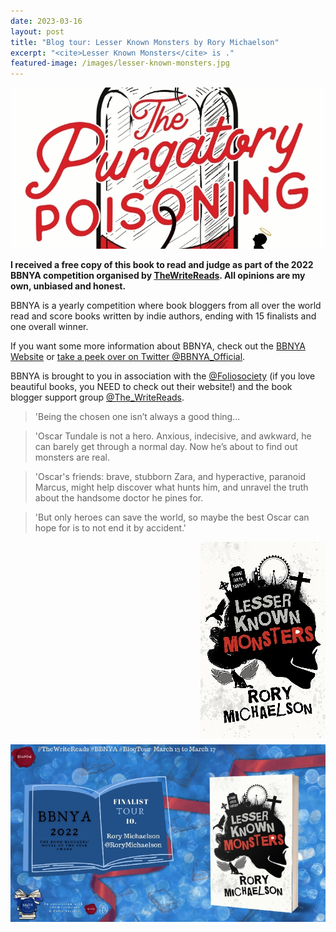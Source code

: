 ```yaml
---
date: 2023-03-16
layout: post
title: "Blog tour: Lesser Known Monsters by Rory Michaelson"
excerpt: "<cite>Lesser Known Monsters</cite> is ."
featured-image: /images/lesser-known-monsters.jpg
---
```


![Lesser Known Monsters blog tour banner](/images/the-purgatory-poisoning.jpg)

**I received a free copy of this book to read and judge as part of the 2022 BBNYA competition organised by [TheWriteReads](https://www.thewritereads.com/). All opinions are my own, unbiased and honest.**

BBNYA is a yearly competition where book bloggers from all over the world read and score books written by indie authors, ending with 15 finalists and one overall winner.

If you want some more information about BBNYA, check out the [BBNYA Website](https://www.bbnya.com/) or [take a peek over on Twitter @BBNYA_Official](https://twitter.com/bbnya_official/).

BBNYA is brought to you in association with the [@Foliosociety](https://twitter.com/foliosociety/) (if you love beautiful books, you NEED to check out their website!) and the book blogger support group [@The_WriteReads](https://twitter.com/the_writereads/).

> 'Being the chosen one isn’t always a good thing...

> 'Oscar Tundale is not a hero. Anxious, indecisive, and awkward, he can barely get through a normal day. Now he’s about to find out monsters are real.

> 'Oscar's friends: brave, stubborn Zara, and hyperactive, paranoid Marcus, might help discover what hunts him, and unravel the truth about the handsome doctor he pines for.

> 'But only heroes can save the world, so maybe the best Oscar can hope for is to not end it by accident.'

<img src="/images/lesser-known-monsters-200.jpg" alt="Lesser Known Monsters" style="float: right; margin-bottom: 10px; margin-left: 10px;">



![Lesser Known Monsters blog tour banner](/images/lesser-known-monsters-banner.jpg)